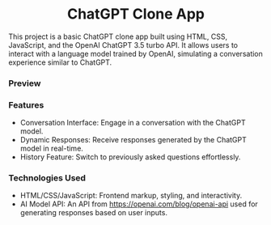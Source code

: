 <h1 align="center">ChatGPT Clone App</h1>

This project is a basic ChatGPT clone app built using HTML, CSS, JavaScript, and the OpenAI ChatGPT 3.5 turbo API. It allows users to interact with a language model trained by OpenAI, simulating a conversation experience similar to ChatGPT.

<h3>Preview</h3>

<h3>Features</h3>

- Conversation Interface: Engage in a conversation with the ChatGPT model.
- Dynamic Responses: Receive responses generated by the ChatGPT model in real-time.
- History Feature: Switch to previously asked questions effortlessly.

<h3>Technologies Used</h3>

- HTML/CSS/JavaScript: Frontend markup, styling, and interactivity.
- AI Model API: An API from https://openai.com/blog/openai-api used for generating responses based on user inputs.
